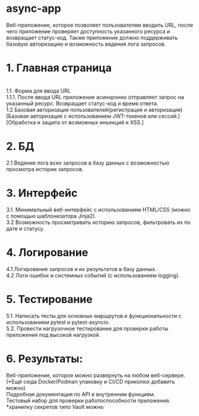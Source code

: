 # async-app
Веб-приложение, которое позволяет пользователям вводить URL, после чего приложение проверяет доступность указанного ресурса и возвращает статус-код. Также приложение должно поддерживать базовую авторизацию и возможность ведения лога запросов.

<h1>1. Главная страница </h1> <br> 
    1.1. Форма для ввода URL <br>
        1.1.1. После ввода URL приложение асинхронно отправляет запрос на указанный ресурс.
               Возвращает статус-код и время ответа.<br>
    1.2 Базовая авторизация пользователей(регистрация и авторизация)
            [Базовая авторизация с использованием JWT-токенов или сессий.]
            [Обработка и защита от возможных инъекций и XSS.]

<h1>2. БД </h1>
    2.1 Ведение лога всех запросов в базу данных с возможностью просмотра истории запросов.

<h1> 3. Интерфейс </h1>
    3.1. Минимальный веб-интерфейс с использованием HTML/CSS (можно с помощью шаблонизатора Jinja2). <br>
    3.2  Возможность просматривать историю запросов, фильтровать их по дате и статусу.

<h1> 4. Логирование </h1>
    4.1 Логирование запросов и их результатов в базу данных. <br>
    4.2 Логи ошибок и системных событий (с использованием logging).

<h1> 5. Тестирование </h1>
    5.1. Написать тесты для основных маршрутов и функциональности с использованием pytest и pytest-asyncio. <br>
    5.2. Провести нагрузочное тестирование для проверки работы приложения под высокой нагрузкой.

<h1> 6. Результаты: </h1>
    Веб-приложение, которое можно развернуть на любом веб-сервере. (*Ещё сюда Docker/Podman упаковку и CI/CD приколюх добавить можно) <br>
    Подробная документация по API и внутренним функциям. <br>
    Тестовый набор для проверки работоспособности приложения. <br>
    *хранилку секретов типо Vault можно
